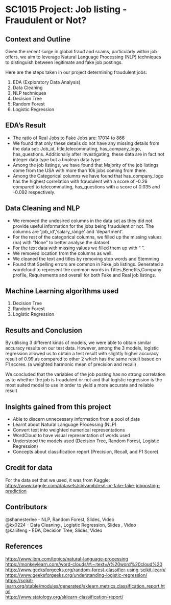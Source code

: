 # SC1015 Project: Job listing - Fraudulent or Not?

## Context and Outline
Given the recent surge in global fraud and scams, particularly within job offers, we aim to leverage Natural Language Processing (NLP) techniques to distinguish between legitimate and fake job postings.

Here are the steps taken in our project determining fraudulent jobs:
1. EDA (Exploratory Data Analysis)
2. Data Cleaning
3. NLP techniques
4. Decision Tree 
5. Random Forest
6. Logistic Regression 

## EDA’s Result
- The ratio of Real Jobs to Fake Jobs are: 17014 to 866
- We found that only these details do not have any missing details from the data set:
Job_id, title,telecommuting, has_company_logo, has_questions. Additionally after investigating, these data are in fact not integer data type but a boolean data type
- Among the job listings, we have found that Majority of the job listings come from the USA with more than 10k jobs coming from there.
- Among the Categorical columns we have found that has_company_logo has the highest correlation with fraudulent with a score of -0.26 compared to telecommuting, has_questions with a score of 0.035 and -0.092 respectively.

## Data Cleaning and NLP
- We removed the undesired columns in the data set as they did not provide useful information for the jobs being fraudulent or not. The columns are 'job_id','salary_range' and 'department'.
- For the rest of the categorical columns, we filled up the missing values (na) with “None” to better analyse the dataset.
- For the text data with missing values we filled them up with “  ”.
- We removed location from the columns as well.
- We cleaned the text and titles by removing stop words and Stemming
- Found that Spelling errors are common in Fake job listings. Generated a wordcloud to represent the common words in Titles,Benefits,Company profile, Requirements and overall for both Fake and Real job listings.

## Machine Learning algorithms used
1. Decision Tree
2. Random Forest
3. Logistic Regression

## Results and Conclusion
By utilising 3 different kinds of models, we were able to obtain similar accuracy results on our test data. However, among the 3 models, logistic regression allowed us to obtain a test result with slightly higher accuracy result of 0.99 as compared to other 2 which has the same result based on F1 scores. (a weighted harmonic mean of precision and recall) 

We concluded that the variables of the job posting has no strong correlation as to whether the job is fraudulent or not and that logistic regression is the most suited model to use in order to yield a more accurate and reliable result

## Insights gained from this project
- Able to discern unnecessary information from a pool of data
- Learnt about Natural Language Processing (NLP)
- Convert text into weighted numerical representations
- WordCloud to have visual representation of words used
- Understood the models used (Decision Tree, Random Forest, Logistic Regression)
- Concepts about classification report (Precision, Recall, and F1 Score)

## Credit for data
For the data set that we used, it was from Kaggle: https://www.kaggle.com/datasets/shivamb/real-or-fake-fake-jobposting-prediction

## Contributors
@shanesterlee - NLP, Random Forest, Slides, Video <br />
@kx0224 - Data Cleaning , Logistic Regression, Slides , Video <br />
@kaiiifeng - EDA, Decision Tree, Slides, Video 

## References
https://www.ibm.com/topics/natural-language-processing <br />
https://monkeylearn.com/word-clouds/#:~:text=A%20word%20cloud%20 <br />
https://www.geeksforgeeks.org/random-forest-classifier-using-scikit-learn/ <br />
https://www.geeksforgeeks.org/understanding-logistic-regression/ <br />
https://scikit-learn.org/stable/modules/generated/sklearn.metrics.classification_report.html <br />
https://www.statology.org/sklearn-classification-report/
